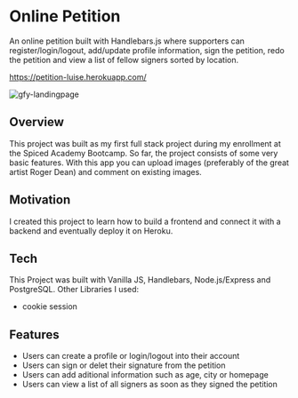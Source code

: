 # Online Petition
An online petition built with Handlebars.js where supporters can register/login/logout, add/update profile information, sign the petition, redo the petition and view a list of fellow signers sorted by location.

https://petition-luise.herokuapp.com/

![gfy-landingpage](https://github.com/LuiseBrandenburger/portfolio-next/blob/main/public/content/petition.JPG)

## Overview
This project was built as my first full stack project during my enrollment at the Spiced Academy Bootcamp. 
So far, the project consists of some very basic features. With this app you can upload images 
(preferably of the great artist Roger Dean) and comment on existing images.

## Motivation
I created this project to learn how to build a frontend and connect it with a backend and eventually deploy it on Heroku.

## Tech
This Project was built with Vanilla JS, Handlebars, Node.js/Express and PostgreSQL.
Other Libraries I used:
- cookie session

## Features
- Users can create a profile or login/logout into their account
- Users can sign or delet their signature from the petition
- Users can add aditional information such as age, city or homepage
- Users can view a list of all signers as soon as they signed the petition
